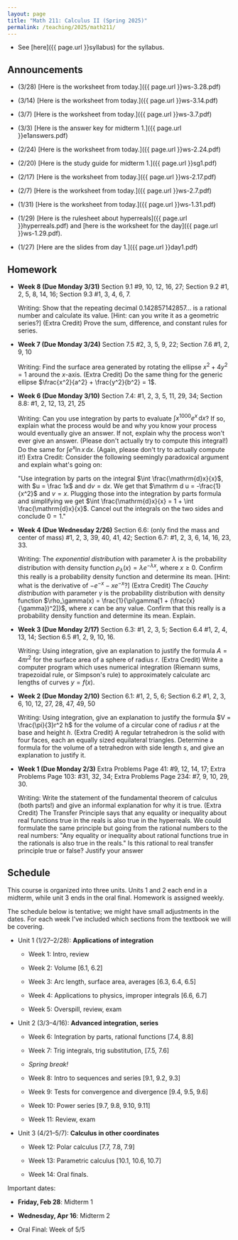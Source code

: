 ```yaml
---
layout: page
title: "Math 211: Calculus II (Spring 2025)"
permalink: /teaching/2025/math211/
---
```


* See [here]({{ page.url }}syllabus) for the syllabus.


Announcements
-------------

* (3/28) [Here is the worksheet from today.]({{ page.url }}ws-3.28.pdf)

* (3/14) [Here is the worksheet from today.]({{ page.url }}ws-3.14.pdf)

* (3/7) [Here is the worksheet from today.]({{ page.url }}ws-3.7.pdf)

* (3/3) [Here is the answer key for midterm 1.]({{ page.url }}e1answers.pdf)

* (2/24) [Here is the worksheet from today.]({{ page.url }}ws-2.24.pdf)

* (2/20) [Here is the study guide for midterm 1.]({{ page.url }}sg1.pdf)

* (2/17) [Here is the worksheet from today.]({{ page.url }}ws-2.17.pdf)

* (2/7) [Here is the worksheet from today.]({{ page.url }}ws-2.7.pdf)

* (1/31) [Here is the worksheet from today.]({{ page.url }}ws-1.31.pdf)

* (1/29) [Here is the rulesheet about hyperreals]({{ page.url }}hyperreals.pdf) and [here is the worksheet for the day]({{ page.url }}ws-1.29.pdf).

* (1/27) [Here are the slides from day 1.]({{ page.url }}day1.pdf)

Homework
--------

* **Week 8 (Due Monday 3/31)** Section 9.1 #9, 10, 12, 16, 27; Section 9.2 #1, 2, 5, 8, 14, 16; Section 9.3 #1, 3, 4, 6, 7.

    Writing: Show that the repeating decimal $0.142857142857\ldots$ is a rational number and calculate its value. [Hint: can you write it as a geometric series?] (Extra Credit) Prove the sum, difference, and constant rules for series.

* **Week 7 (Due Monday 3/24)** Section 7.5 #2, 3, 5, 9, 22; Section 7.6 #1, 2, 9, 10

    Writing: Find the surface area generated by rotating the ellipse $x^2 + 4y^2 = 1$ around the $x$-axis. (Extra Credit) Do the same thing for the generic ellipse $\frac{x^2}{a^2} + \frac{y^2}{b^2} = 1$.

* **Week 6 (Due Monday 3/10)** Section 7.4: #1, 2, 3, 5, 11, 29, 34; Section 8.8: #1, 2, 12, 13, 21, 25

    Writing: Can you use integration by parts to evaluate $\int x^{1000}e^x \,\mathrm{d}x$? If so, explain what the process would be and why you know your process would eventually give an answer. If not, explain why the process won't ever give an answer. (Please don't actually try to compute this integral!) Do the same for $\int e^x \ln x \,\mathrm{d}x$. (Again, please don't try to actually compute it!) Extra Credit: Consider the following seemingly paradoxical argument and explain what's going on:

    "Use integration by parts on the integral $\int \frac{\mathrm{d}x}{x}$, with $u = \frac 1x$ and $\mathrm d v = \mathrm d x$. We get that $\mathrm d u = -\frac{1}{x^2}$ and $v = x$. Plugging those into the integration by parts formula and simplifying we get $\int \frac{\mathrm{d}x}{x} = 1 + \int \frac{\mathrm{d}x}{x}$. Cancel out the integrals on the two sides and conclude $0 = 1$."
    
* **Week 4 (Due Wednesday 2/26)** Section 6.6: (only find the mass and center of mass) #1, 2, 3, 39, 40, 41, 42; Section 6.7: #1, 2, 3, 6, 14, 16, 23, 33. 

    Writing: The *exponential distribution* with parameter $\lambda$ is the probability distribution with density function $\rho_\lambda(x) = \lambda e^{-\lambda x}$, where $x \ge 0$. Confirm this really is a probability density function and determine its mean. [Hint: what is the derivative of $-e^{-x} - xe^{-x}$?] (Extra Credit) The *Cauchy distribution* with parameter $\gamma$ is the probability distribution with density function $\rho_\gamma(x) = \frac{1}{\pi\gamma[1 + (\frac{x}{\gamma})^2]}$, where $x$ can be any value. Confirm that this really is a probability density function and determine its mean. Explain.
    
* **Week 3 (Due Monday 2/17)** Section 6.3: #1, 2, 3, 5; Section 6.4 #1, 2, 4, 13, 14; Section 6.5 #1, 2, 9, 10, 16.

    Writing: Using integration, give an explanation to justify the formula $A = 4\pi r^2$ for the surface area of a sphere of radius $r$. (Extra Credit) Write a computer program which uses numerical integration (Riemann sums, trapezoidal rule, or Simpson's rule) to approximately calculate arc lengths of curves $y = f(x)$.

* **Week 2 (Due Monday 2/10)** Section 6.1: #1, 2, 5, 6; Section 6.2 #1, 2, 3, 6, 10, 12, 27, 28, 47, 49, 50

    Writing: Using integration, give an explanation to justify the formula $V = \frac{\pi}{3}r^2 h$ for the volume of a circular cone of radius $r$ at the base and height $h$. (Extra Credit) A regular tetrahedron is the solid with four faces, each an equally sized equilateral triangles. Determine a formula for the volume of a tetrahedron with side length $s$, and give an explanation to justify it.

* **Week 1 (Due Monday 2/3)** Extra Problems Page 41: #9, 12, 14, 17; Extra Problems Page 103: #31, 32, 34; Extra Problems Page 234: #7, 9, 10, 29, 30.

    Writing: Write the statement of the fundamental theorem of calculus (both parts!) and give an informal explanation for why it is true. (Extra Credit) The Transfer Principle says that any equality or inequality about real functions true in the reals is also true in the hyperreals. We could formulate the same principle but going from the rational numbers to the real numbers: "Any equality or inequality about rational functions true in the rationals is also true in the reals." Is this rational to real transfer principle true or false? Justify your answer

Schedule
--------

This course is organized into three units. Units 1 and 2 each end in a midterm, while unit 3 ends in the oral final. Homework is assigned weekly.

The schedule below is tentative; we might have small adjustments in the dates. For each week I've included which sections from the textbook we will be covering.

* Unit 1 (1/27–2/28): **Applications of integration**

    * Week 1: Intro, review
	
    * Week 2: Volume [6.1, 6.2]
	
    * Week 3: Arc length, surface area, averages [6.3, 6.4, 6.5]
	
    * Week 4: Applications to physics, improper integrals [6.6, 6.7]
	
    * Week 5: Overspill, review, exam
	
* Unit 2 (3/3–4/16): **Advanced integration, series**

    * Week 6: Integration by parts, rational functions  [7.4, 8.8]
	
    * Week 7: Trig integrals, trig substitution,  [7.5, 7.6]

    * *Spring break!*
	
    * Week 8: Intro to sequences and series [9.1, 9.2, 9.3]
	
    * Week 9: Tests for convergence and divergence [9.4, 9.5, 9.6]
	
    * Week 10: Power series [9.7, 9.8, 9.10, 9.11]
	
    * Week 11: Review, exam

* Unit 3 (4/21–5/7): **Calculus in other coordinates**

    * Week 12: Polar calculus [7.7, 7.8, 7.9]
	
    * Week 13: Parametric calculus [10.1, 10.6, 10.7]
	
    * Week 14: Oral finals.
	
Important dates:

* **Friday, Feb 28**: Midterm 1
	
* **Wednesday, Apr 16**: Midterm 2
	
* Oral Final: Week of 5/5
